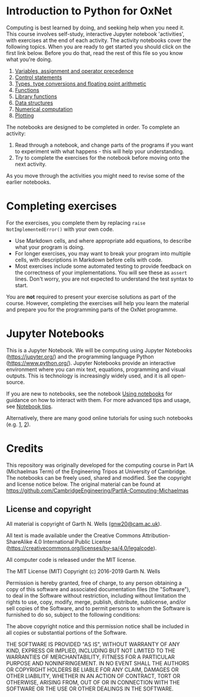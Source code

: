 # Introduction to Python for OxNet

Computing is best learned by doing, and seeking help when you need it. This course involves self-study, interactive Jupyter notebook 'activities', with exercises at the end of each activity. The activity notebooks cover the following topics. When you are ready to get started you should click on the first link below. Before you do that, read the rest of this file so you know what you're doing.

1. [Variables, assignment and operator precedence](01%20Variables,%20assignment%20and%20operator%20precedence.ipynb)
1. [Control statements](02%20Control%20statements.ipynb)
1. [Types, type conversions and floating point arithmetic](03%20Types,%20type%20conversions%20and%20floating%20point%20arithmetic.ipynb)
1. [Functions](04%20Functions.ipynb)
1. [Library functions](05%20Library%20functions.ipynb)
1. [Data structures](06%20Data%20structures.ipynb)
1. [Numerical computation](07%20Numerical%20computation.ipynb)
1. [Plotting](08%20Plotting.ipynb)


The notebooks are designed to be completed in order. To complete an activity:

1. Read through a notebook, and change parts of the programs if you want to experiment with what 
   happens - this will help your understanding. 
1. Try to complete the exercises for the notebook before moving onto the next activity.

As you move through the activities you might need to revise some of the earlier notebooks.

# Completing exercises

For the exercises, you complete them by replacing `raise NotImplementedError()` with your own code.

- Use Markdown cells, and where appropriate add equations, to describe what your program is doing.
- For longer exercises, you may want to break your program into multiple cells, with descriptions in Markdown before cells with code.
- Most exercises include some automated testing to provide feedback on the correctness of 
  your implementations. You will see these as `assert` lines. Don't worry, you are not expected to understand the test syntax to start.   
  
You are **not** required to present your exercise solutions as part of the course. However, completing the exercises will help you learn the material and prepare you for the programming parts of the OxNet programme.

# Jupyter Notebooks

This is a Jupyter Notebook. We will be computing using Jupyter Notebooks (https://jupyter.org/) and 
the programming language Python (https://www.python.org/).
Jupyter Notebooks  provide an interactive environment where you can mix text, equations, programming
and visual outputs. This is technology is increasingly widely used, and it is all open-source. 

If you are new to notebooks, see the notebook [Using notebooks](Using%20notebooks.ipynb) for guidance on how to interact with them. For more advanced tips and usage, see [Notebook tips](Notebook%20tips.ipynb).

Alternatively, there are many good online tutorials for using such notebooks (e.g. [1](https://www.dataquest.io/blog/jupyter-notebook-tutorial/), [2](https://www.codecademy.com/articles/how-to-use-jupyter-notebooks)). 


# Credits

This repository was originally developed for the computing course in Part IA (Michaelmas Term) of the Engineering Tripos at University of Cambridge. The notebooks can be freely used, shared and modified. See the copyright and license notice below. The original material can be found at https://github.com/CambridgeEngineering/PartIA-Computing-Michaelmas

## License and copyright

All material is copyright of Garth N. Wells (<gnw20@cam.ac.uk>).

All text is made available under the Creative Commons
Attribution-ShareAlike 4.0 International Public License
(https://creativecommons.org/licenses/by-sa/4.0/legalcode).

All computer code is released under the MIT license.

The MIT License (MIT)
Copyright (c) 2016-2019 Garth N. Wells

Permission is hereby granted, free of charge, to any person obtaining
a copy of this software and associated documentation files (the
"Software"), to deal in the Software without restriction, including
without limitation the rights to use, copy, modify, merge, publish,
distribute, sublicense, and/or sell copies of the Software, and to
permit persons to whom the Software is furnished to do so, subject to
the following conditions:

The above copyright notice and this permission notice shall be
included in all copies or substantial portions of the Software.

THE SOFTWARE IS PROVIDED "AS IS", WITHOUT WARRANTY OF ANY KIND,
EXPRESS OR IMPLIED, INCLUDING BUT NOT LIMITED TO THE WARRANTIES OF
MERCHANTABILITY, FITNESS FOR A PARTICULAR PURPOSE AND
NONINFRINGEMENT. IN NO EVENT SHALL THE AUTHORS OR COPYRIGHT HOLDERS BE
LIABLE FOR ANY CLAIM, DAMAGES OR OTHER LIABILITY, WHETHER IN AN ACTION
OF CONTRACT, TORT OR OTHERWISE, ARISING FROM, OUT OF OR IN CONNECTION
WITH THE SOFTWARE OR THE USE OR OTHER DEALINGS IN THE SOFTWARE.
